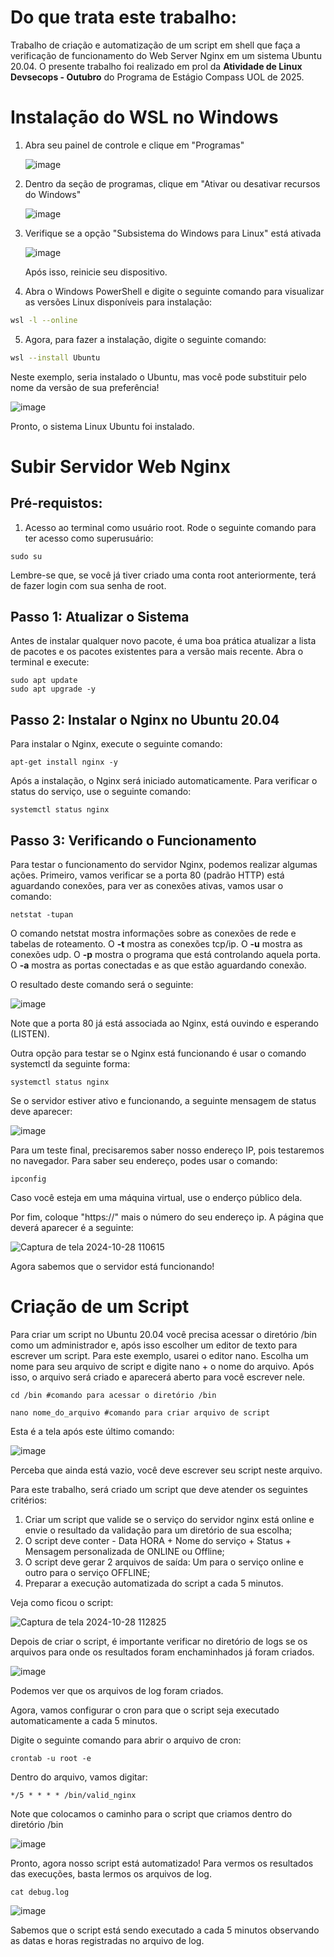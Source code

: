 # Do que trata este trabalho:
Trabalho de criação e automatização de um script em shell que faça a verificação de funcionamento do Web Server Nginx  em um sistema Ubuntu 20.04. O presente trabalho foi realizado em prol da **Atividade de Linux Devsecops - Outubro** do Programa de Estágio Compass UOL de 2025.

# Instalação do WSL no Windows 

1) Abra seu painel de controle e clique em "Programas"

   ![image](https://github.com/user-attachments/assets/a000bf4d-9fdb-4460-8e77-76d01f3eaa77)

2) Dentro da seção de programas, clique em "Ativar ou desativar recursos do Windows"

   ![image](https://github.com/user-attachments/assets/f03b7367-7348-43a3-970c-86f82f40c267)

3) Verifique se a opção "Subsistema do Windows para Linux" está ativada

   ![image](https://github.com/user-attachments/assets/243a4141-adf7-4c3a-b0f8-89fe5b71297b)

    Após isso, reinicie seu dispositivo.
   
4) Abra o Windows PowerShell e digite o seguinte comando para visualizar as versões Linux disponíveis para instalação:
   
 ```bash
wsl -l --online
```

5) Agora, para fazer a instalação, digite o seguinte comando:

 ```bash
wsl --install Ubuntu
```
Neste exemplo, seria instalado o Ubuntu, mas você pode substituir pelo nome da versão de sua preferência!

![image](https://github.com/user-attachments/assets/1562f904-6b98-4118-afe5-cddce4feccdb)

Pronto, o sistema Linux Ubuntu foi instalado.

# Subir Servidor Web Nginx

## Pré-requistos:

1) Acesso ao terminal como usuário root. Rode o seguinte comando para ter acesso como superusuário:
```bahs
sudo su
```
Lembre-se que, se você já tiver criado uma conta root anteriormente, terá de fazer login com sua senha de root.

## Passo 1: Atualizar o Sistema

Antes de instalar qualquer novo pacote, é uma boa prática atualizar a lista de pacotes e os pacotes existentes para a versão mais recente. Abra o terminal e execute:
```bahs
sudo apt update
sudo apt upgrade -y
```
## Passo 2: Instalar o Nginx no Ubuntu 20.04

Para instalar o Nginx, execute o seguinte comando:
```bahs
apt-get install nginx -y
```
Após a instalação, o Nginx será iniciado automaticamente. Para verificar o status do serviço, use o seguinte comando:
```bahs
systemctl status nginx
```
## Passo 3: Verificando o Funcionamento

Para testar o funcionamento do servidor Nginx, podemos realizar algumas ações. Primeiro, vamos verificar se a porta 80 (padrão HTTP) está aguardando conexões, para ver as conexões ativas, vamos usar o comando:

```bahs
netstat -tupan
```
O comando netstat mostra informações sobre as conexões de rede e tabelas de roteamento. O **-t** mostra as conexões tcp/ip. O **-u** mostra as conexões udp. O **-p** mostra o programa que está controlando aquela porta. O **-a** mostra as portas conectadas e as que estão aguardando conexão.

O resultado deste comando será o seguinte:

![image](https://github.com/user-attachments/assets/49c9d0e0-79de-468d-961d-af987bf5c5e6)

Note que a porta 80 já está associada ao Nginx, está ouvindo e esperando (LISTEN).

Outra opção para testar se o Nginx está funcionando é usar o comando systemctl da seguinte forma:

```bahs
systemctl status nginx
```
Se o servidor estiver ativo e funcionando, a seguinte mensagem de status deve aparecer:

![image](https://github.com/user-attachments/assets/7a817699-db12-488a-83e2-954f817981a6)

Para um teste final, precisaremos saber nosso endereço IP, pois testaremos no navegador. Para saber seu endereço, podes usar o comando:

```bahs
ipconfig
```
Caso você esteja em uma máquina virtual, use o enderço público dela.

Por fim, coloque "https://" mais o número do seu endereço ip. A página que deverá aparecer é a seguinte:

![Captura de tela 2024-10-28 110615](https://github.com/user-attachments/assets/9088a3a3-ce6d-46ad-b4b4-8a6e25627b99)

Agora sabemos que o servidor está funcionando!

# Criação de um Script

Para criar um script no Ubuntu 20.04 você precisa acessar o diretório /bin como um administrador e, após isso escolher um editor de texto para escrever um script. Para este exemplo, usarei o editor nano. Escolha um nome para seu arquivo de script e digite nano + o nome do arquivo. Após isso, o arquivo será criado e aparecerá aberto para você escrever nele.

```bahs
cd /bin #comando para acessar o diretório /bin
```

```bahs
nano nome_do_arquivo #comando para criar arquivo de script
```

Esta é a tela após este último comando:

![image](https://github.com/user-attachments/assets/5d5374ea-8f40-4119-8875-5ee9a37506c4)

Perceba que ainda está vazio, você deve escrever seu script neste arquivo.

Para este trabalho, será criado um script que deve atender os seguintes critérios:

1) Criar um script que valide se o serviço do servidor nginx está online e envie o resultado da validação para um diretório de sua escolha;
2) O script deve conter - Data HORA + Nome do serviço + Status + Mensagem personalizada de ONLINE ou Offline;
3) O script deve gerar 2 arquivos de saída: Um para o serviço online e outro para o serviço OFFLINE;
4) Preparar a execução automatizada do script a cada 5 minutos.

Veja como ficou o script:

![Captura de tela 2024-10-28 112825](https://github.com/user-attachments/assets/dca7c37d-6d56-4e58-a6db-dc9f7fe186dc)

Depois de criar o script, é importante verificar no diretório de logs se os arquivos para onde os resultados foram enchaminhados já foram criados.

![image](https://github.com/user-attachments/assets/2f5407c5-b244-4fa8-9d2b-0eaaa59ed350)

Podemos ver que os arquivos de log foram criados.

Agora, vamos configurar o cron para que o script seja executado automaticamente a cada 5 minutos.

Digite o seguinte comando para abrir o arquivo de cron:

```bahs
crontab -u root -e
```
Dentro do arquivo, vamos digitar:

```bahs
*/5 * * * * /bin/valid_nginx
```
Note que colocamos o caminho para o script que criamos dentro do diretório /bin

![image](https://github.com/user-attachments/assets/7f481579-910a-4c68-9695-515dafa666fe)

Pronto, agora nosso script está automatizado! Para vermos os resultados das execuções, basta lermos os arquivos de log.

```bahs
cat debug.log
```
![image](https://github.com/user-attachments/assets/d6d8120d-e091-46d3-906f-62f53e2cdbea)

Sabemos que o script está sendo executado a cada 5 minutos observando as datas e horas registradas no arquivo de log.

